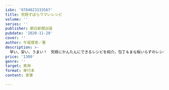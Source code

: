 ```yaml
---
isbn: '9784023333567'
title: 究極ずぼらウマいレシピ
volume: ''
series: ''
publisher: 朝日新聞出版
pubdate: '2020-11-20'
cover: ''
author: 牛尾理恵／著
description: >-
  早い、安い、うまい！　究極にかんたんにできるレシピを紹介。包丁＆まな板いらずのレシピや、炊飯器でできるレシピ、レンチンレシピに、フライパン一つで完結するレシピなど。ビジュアルは読まなくてもいい、見るレシピ本。料理初心者にもおすすめの一冊。
price: '1300'
genre: ''
target: 実用
format: 単行本
content: 家事

---
```

